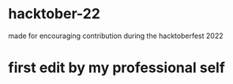 # hacktober-22
made for encouraging contribution during the hacktoberfest 2022
# first edit by my professional self
